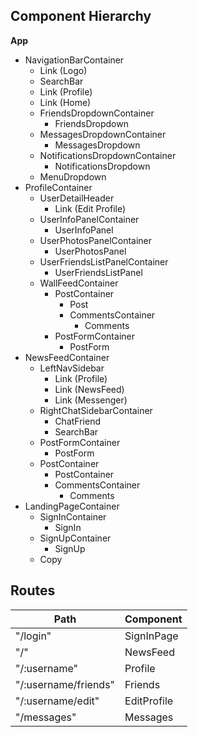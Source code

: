 ## Component Hierarchy

**App**
  - NavigationBarContainer
    - Link (Logo)
    - SearchBar
    - Link (Profile)
    - Link (Home)
    - FriendsDropdownContainer
      - FriendsDropdown
    - MessagesDropdownContainer
      - MessagesDropdown
    - NotificationsDropdownContainer
      - NotificationsDropdown
    - MenuDropdown
  - ProfileContainer
    - UserDetailHeader
      - Link (Edit Profile)
    - UserInfoPanelContainer
      - UserInfoPanel
    - UserPhotosPanelContainer
      - UserPhotosPanel
    - UserFriendsListPanelContainer
      - UserFriendsListPanel
    - WallFeedContainer
      - PostContainer
        - Post
        - CommentsContainer
          - Comments
      - PostFormContainer
        - PostForm
  - NewsFeedContainer
    - LeftNavSidebar
      - Link (Profile)
      - Link (NewsFeed)
      - Link (Messenger)
    - RightChatSidebarContainer
      - ChatFriend
      - SearchBar
    - PostFormContainer
      - PostForm
    - PostContainer
      - PostContainer
      - CommentsContainer
        - Comments
  - LandingPageContainer
    - SignInContainer
      - SignIn
    - SignUpContainer
      - SignUp
    - Copy


## Routes
| Path   |  Component |
|--------|-------------|
| "/login"| SignInPage |
| "/" | NewsFeed |
| "/:username" | Profile |
| "/:username/friends" | Friends |
| "/:username/edit" | EditProfile |
| "/messages" | Messages |
